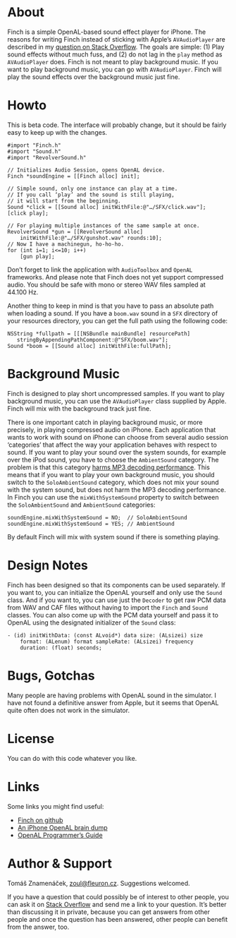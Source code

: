 About
=====

Finch is a simple OpenAL-based sound effect player for iPhone. The
reasons for writing Finch instead of sticking with Apple’s `AVAudioPlayer` are
described in my [question on Stack Overflow][so]. The goals are simple: (1)
Play sound effects without much fuss, and (2) do not lag in the `play` method
as `AVAudioPlayer` does. Finch is not meant to play background music. If you
want to play background music, you can go with `AVAudioPlayer`. Finch will play
the sound effects over the background music just fine.

[so]: http://stackoverflow.com/questions/986983

Howto
=====

This is beta code. The interface will probably change, but it should be
fairly easy to keep up with the changes.

    #import "Finch.h"
    #import "Sound.h"
    #import "RevolverSound.h"

    // Initializes Audio Session, opens OpenAL device.
    Finch *soundEngine = [[Finch alloc] init];

    // Simple sound, only one instance can play at a time.
    // If you call ‘play’ and the sound is still playing,
    // it will start from the beginning.
    Sound *click = [[Sound alloc] initWithFile:@"…/SFX/click.wav"];
    [click play];

    // For playing multiple instances of the same sample at once.
    RevolverSound *gun = [[RevolverSound alloc]
        initWithFile:@"…/SFX/gunshot.wav" rounds:10];
    // Now I have a machinegun, ho-ho-ho.
    for (int i=1; i<=10; i++)
        [gun play];

Don’t forget to link the application with `AudioToolbox` and `OpenAL`
frameworks. And please note that Finch does not yet support compressed
audio. You should be safe with mono or stereo WAV files sampled at 44.100 Hz.

Another thing to keep in mind is that you have to pass an absolute path
when loading a sound. If you have a `boom.wav` sound in a `SFX` directory
of your resources directory, you can get the full path using the following
code:

    NSString *fullpath = [[[NSBundle mainBundle] resourcePath]
       stringByAppendingPathComponent:@"SFX/boom.wav"];
    Sound *boom = [[Sound alloc] initWithFile:fullPath];

Background Music
================

Finch is designed to play short uncompressed samples. If you want to
play background music, you can use the `AVAudioPlayer` class supplied
by Apple. Finch will mix with the background track just fine.

There is one important catch in playing background music, or more precisely, in
playing compressed audio on iPhone. Each application that wants to work with
sound on iPhone can choose from several audio session ‘categories’ that affect
the way your application behaves with respect to sound. If you want to play
your sound over the system sounds, for example over the iPod sound, you have to
choose the `AmbientSound` category. The problem is that this category [harms
MP3 decoding performance][mp3]. This means that if you want to play your own
background music, you should switch to the `SoloAmbientSound` category, which
does not mix your sound with the system sound, but does not harm the MP3 decoding
performance. In Finch you can use the `mixWithSystemSound` property to switch
between the `SoloAmbientSound` and `AmbientSound` categories:

    soundEngine.mixWithSystemSound = NO;  // SoloAmbientSound
    soundEngine.mixWithSystemSound = YES; // AmbientSound

By default Finch will mix with system sound if there is something playing.

[mp3]: http://stackoverflow.com/questions/1009385

Design Notes
============

Finch has been designed so that its components can be used separately. If you
want to, you can initialize the OpenAL yourself and only use the `Sound` class.
And if you want to, you can use just the `Decoder` to get raw PCM data from WAV
and CAF files without having to import the `Finch` and `Sound` classes. You can
also come up with the PCM data yourself and pass it to OpenAL using the designated
initializer of the `Sound` class:

    - (id) initWithData: (const ALvoid*) data size: (ALsizei) size
        format: (ALenum) format sampleRate: (ALsizei) frequency
        duration: (float) seconds;

Bugs, Gotchas
=============

Many people are having problems with OpenAL sound in the simulator. I have not
found a definitive answer from Apple, but it seems that OpenAL quite often does
not work in the simulator.

License
=======

You can do with this code whatever you like.

Links
=====

Some links you might find useful:

* [Finch on github][git]
* [An iPhone OpenAL brain dump][dump]
* [OpenAL Programmer’s Guide][guide]

[git]: http://github.com/zoul/Finch/
[dump]: http://www.subfurther.com/blog/?p=602
[guide]: http://connect.creativelabs.com/openal/Documentation/OpenAL_Programmers_Guide.pdf

Author & Support
================

Tomáš Znamenáček, <zoul@fleuron.cz>. Suggestions welcomed.

If you have a question that could possibly be of interest to other people, you
can ask it on [Stack Overflow][questions] and send me a link to your question.
It’s better than discussing it in private, because you can get answers from
other people and once the question has been answered, other people can benefit
from the answer, too.

[questions]: http://stackoverflow.com/questions/tagged/finch
